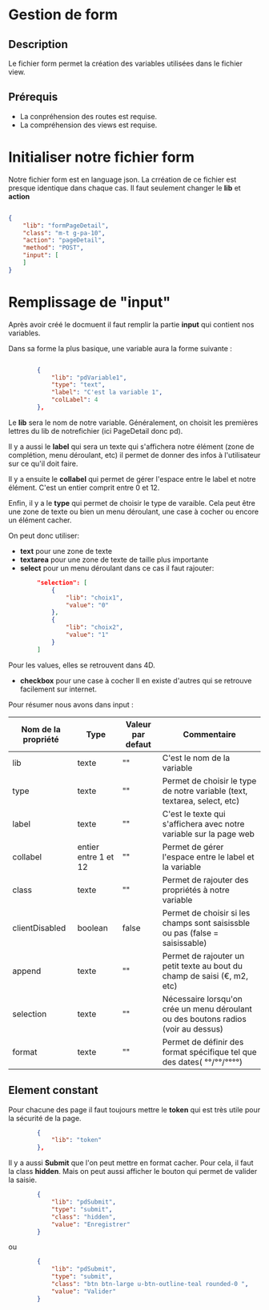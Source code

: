 ﻿# Gestion de form

## Description
Le fichier form permet la création des variables utilisées dans le fichier view.

## Prérequis
* La conpréhension des routes est requise.
* La compréhension des views est requise.

# Initialiser notre fichier form

Notre fichier form est en language json.
La crréation de ce fichier est presque identique dans chaque cas. Il faut seulement changer le **lib** et **action**

```json

{
	"lib": "formPageDetail",
	"class": "m-t g-pa-10",
	"action": "pageDetail",
	"method": "POST",
	"input": [
	]
}

```

# Remplissage de "input"

Après avoir créé le docmuent il faut remplir la partie **input** qui contient nos variables.

Dans sa forme la plus basique, une variable aura la forme suivante :

```json

		{
			"lib": "pdVariable1",
			"type": "text",
			"label": "C'est la variable 1",
			"colLabel": 4
		},

```

Le **lib** sera le nom de notre variable. Généralement, on choisit les premières lettres du lib de notrefichier (ici PageDetail donc pd). 

Il y a aussi le **label** qui sera un texte qui s'affichera notre élément (zone de complétion, menu déroulant, etc) il permet de donner des infos à l'utilisateur sur ce qu'il doit faire.

Il y a ensuite le **collabel** qui permet de gérer l'espace entre le label et notre élément. C'est un entier comprit entre 0 et 12.

Enfin, il y a le **type** qui permet de choisir le type de varaible. Cela peut être une zone de texte ou bien un menu déroulant, une case à cocher ou encore un élément cacher.

On peut donc utiliser:
* **text** pour une zone de texte
* **textarea** pour une zone de texte de taille plus importante
* **select** pour un menu déroulant
dans ce cas il faut rajouter:
```json
		"selection": [
			{
				"lib": "choix1",
				"value": "0"
			},
			{
				"lib": "choix2",
				"value": "1"
			}
		]
```
Pour les values, elles se retrouvent dans 4D.
* **checkbox** pour une case à cocher
Il en existe d'autres qui se retrouve facilement sur internet.


Pour résumer nous avons dans input :

| Nom de la propriété | Type | Valeur par defaut | Commentaire |
| ------------------- | ---- | ----------------- | ----------- |
| lib | texte | "" | C'est le nom de la variable |
| type | texte | "" | Permet de choisir le type de notre variable (text, textarea, select, etc) |
| label | texte | "" | C'est le texte qui s'affichera avec notre variable sur la page web |
| collabel | entier entre 1 et 12 | "" | Permet de gérer l'espace entre le label et la variable |
| class | texte | "" | Permet de rajouter des propriétés à notre variable |
| clientDisabled | boolean | false | Permet de choisir si les champs sont saisissble ou pas (false = saisissable) |
| append | texte | "" | Permet de rajouter un petit texte au bout du champ de saisi (€, m2, etc) |
| selection | texte | "" | Nécessaire lorsqu'on crée un menu déroulant ou des boutons radios (voir au dessus) |
| format | texte | "" | Permet de définir des format spécifique tel que des dates( °°/°°/°°°°) |

## Element constant

Pour chacune des page il faut toujours mettre le **token** qui est très utile pour la sécurité de la page.

```json
		{
			"lib": "token"
		},
```

Il y a aussi **Submit** que l'on peut mettre en format cacher. Pour cela, il faut la class **hidden**. Mais on peut aussi afficher le bouton qui permet de valider la saisie. 

```json
		{
			"lib": "pdSubmit",
			"type": "submit",
			"class": "hidden",
			"value": "Enregistrer"
		}
```
ou

```json
		{
			"lib": "pdSubmit",
			"type": "submit",
			"class": "btn btn-large u-btn-outline-teal rounded-0 ",
			"value": "Valider"
		}
```

